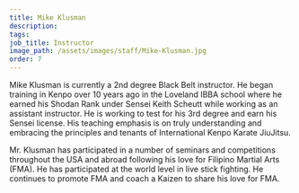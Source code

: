 ```yaml
---
title: Mike Klusman
description:
tags: 
job_title: Instructor
image_path: /assets/images/staff/Mike-Klusman.jpg
order: 7
---
```


Mike Klusman is currently a 2nd degree Black Belt instructor. He began training in Kenpo over 10 years ago in the Loveland IBBA school where he earned his Shodan Rank under Sensei Keith Scheutt while working as an assistant instructor. He is working to test for his 3rd degree and earn his Sensei license. His teaching emphasis is on truly understanding and embracing the principles and tenants of International Kenpo Karate JiuJitsu.

Mr. Klusman has participated in a number of seminars and competitions throughout the USA and abroad following his love for Filipino Martial Arts (FMA). He has participated at the world level in live stick fighting. He continues to promote FMA and coach a Kaizen to share his love for FMA.